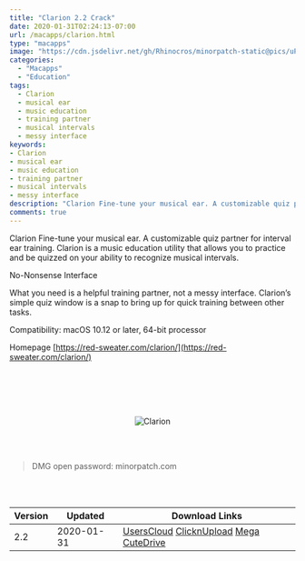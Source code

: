 ```yaml
---
title: "Clarion 2.2 Crack"
date: 2020-01-31T02:24:13-07:00
url: /macapps/clarion.html
type: "macapps"
image: "https://cdn.jsdelivr.net/gh/Rhinocros/minorpatch-static@pics/uPic/svcHcQ.jpg"
categories:
  - "Macapps"
  - "Education"
tags:
  - Clarion
  - musical ear
  - music education
  - training partner
  - musical intervals
  - messy interface
keywords:
- Clarion
- musical ear
- music education
- training partner
- musical intervals
- messy interface
description: "Clarion Fine-tune your musical ear. A customizable quiz partner for interval ear training. Clarion is a music education utility that allows you to practice and be quizzed on your ability to recognize musical intervals."
comments: true
---
```


Clarion Fine-tune your musical ear. A customizable quiz partner for interval ear training. Clarion is a music education utility that allows you to practice and be quizzed on your ability to recognize musical intervals.

No-Nonsense Interface

What you need is a helpful training partner, not a messy interface. Clarion’s simple quiz window is a snap to bring up for quick training between other tasks.

Compatibility: macOS 10.12 or later, 64-bit processor

Homepage [https://red-sweater.com/clarion/](https://red-sweater.com/clarion/)

<br/>
<br/>
<script async src="https://pagead2.googlesyndication.com/pagead/js/adsbygoogle.js"></script>
<ins class="adsbygoogle"
     style="display:block; text-align:center;"
     data-ad-layout="in-article"
     data-ad-format="fluid"
     data-ad-client="ca-pub-8746275014476192"
     data-ad-slot="5144997159"></ins>
<script>
     (adsbygoogle = window.adsbygoogle || []).push({});
</script>
<br/>
<br/>


<center>

![Clarion](https://cdn.jsdelivr.net/gh/Rhinocros/minorpatch-static@pics/uPic/2YDoHq.jpg)

</center>

<br/>
<br/>


> DMG open password: minorpatch.com

<br/>

<br/>
<div id="history_version" class="history_version">

| Version | Updated | Download Links |
| ---- | ---- | ---- |
| 2.2 | 2020-01-31 | [UsersCloud](https://ouo.io/Qw2OvH)   [ClicknUpload](https://ouo.io/YcbWLe)   [Mega](https://ouo.io/k4ndIcv)   [CuteDrive](https://ouo.io/bmKEdH) |

</div>
